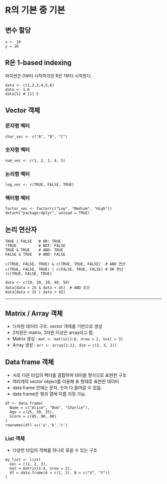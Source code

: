 # R의 기본 중 기본

## 변수 할당
```
x <- 10
y = 20
```

## R은 1-based indexing
파이썬은 0부터 시작하지만 R은 1부터 시작한다.
```
data <- c(1,2,3,4,5,6)
data <- 1:6
data[5] # [1] 5
```


## Vector 객체
### 문자형 벡터
`char_vec <- c("A", "B", "C")`

### 숫자형 벡터
`num_vec <- c(1, 2, 3, 4, 5)`

### 논리형 벡터
`log_vec <- c(TRUE, FALSE, TRUE)`

### 팩터형 벡터
`factor_vec <- factor(c("Low", "Medium", "High"))`
`detach("package:dplyr", unload = TRUE)`

## 논리 연산자
```
TRUE | FALSE   # OR: TRUE
!TRUE          # NOT: FALSE
TRUE & TRUE    # AND: TRUE
FALSE & TRUE   # AND: FALSE
```
```
c(TRUE, FALSE, TRUE) & c(TRUE, TRUE, FALSE)  # AND 연산
c(TRUE, FALSE, TRUE) | c(FALSE, TRUE, FALSE) # OR 연산
!c(TRUE, FALSE, TRUE)     
```
```
data <- c(10, 20, 30, 40, 50)
data[data > 25 & data < 45]  # AND 조건
data[data < 15 | data > 45]
```
***

## Matrix / Array 객체
- 다차원 데이터 구조: vector 객체를 기반으로 생성
- 2차원은 matrix, 3차원 이상은 array라고 함.
- Matrix 생성 : `mat <- matrix(1:6, nrow = 2, ncol = 3)`
- Array 생성 : `arr <- array(1:12, dim = c(2, 3, 2))`

## Data frame 객체
- 서로 다른 타입의 벡터를 결합하여 테이블 형식으로 표현한 구조
- 여러개의 vector object를 이용해 표 형태로 표현한 데이터
- data frame 안에는 문자, 숫자 다 들어갈 수 있음. 
- data frame은 행과 열에 이름 지정 가능.
```
df <- data.frame(
  Name = c("Alice", "Bob", "Charlie"),
  Age = c(25, 30, 35),
  Score = c(85, 90, 88)
)
rownames(df) =c('a','b','c')
```

### List 객체
- 다양한 타입의 객체를 하나로 묶을 수 있는 구조
```
my_list <- list(
  vec = c(1, 2, 3),
  mat = matrix(1:4, nrow = 2),
  df = data.frame(A = c(1, 2), B = c("X", "Y"))
)
```
